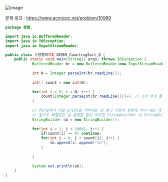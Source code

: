 ![image](https://user-images.githubusercontent.com/74396651/156737111-6e0c8550-258e-4f9c-b2f4-8454f6aec65a.png)



문제 링크 : https://www.acmicpc.net/problem/10989

```java
package 정렬;

import java.io.BufferedReader;
import java.io.IOException;
import java.io.InputStreamReader;

public class 수정렬하기3_10989_CountingSort_O {
	public static void main(String[] args) throws IOException {
			BufferedReader br = new BufferedReader(new InputStreamReader(System.in));
			
			int N = Integer.parseInt(br.readLine());
			
			int[] count = new int[N];
			
			for(int i = 0; i < N; i++) {
				count[Integer.parseInt(br.readLine())]++; // 3이 몇개 들어갔는지 
			}
			
			// for문에서 바로 print로 찍어내는 것 보다 저렇게 한번에 찍어 내는 게 더 빠르다.
			// 앞으로 배열같은 걸 출력할 일이 있다면 Stringbuilder 나 StringBuffer를 사용하도록.
			StringBuilder sb = new StringBuilder();
			
			for(int i = 1; i < 10001; i++) {
                if(count[i] == 0) continue;
				for(int j = 0; j < count[i]; j++) {
					sb.append(i).append("\n");
				}
						
			}
			
			System.out.println(sb);
	}
}
```
